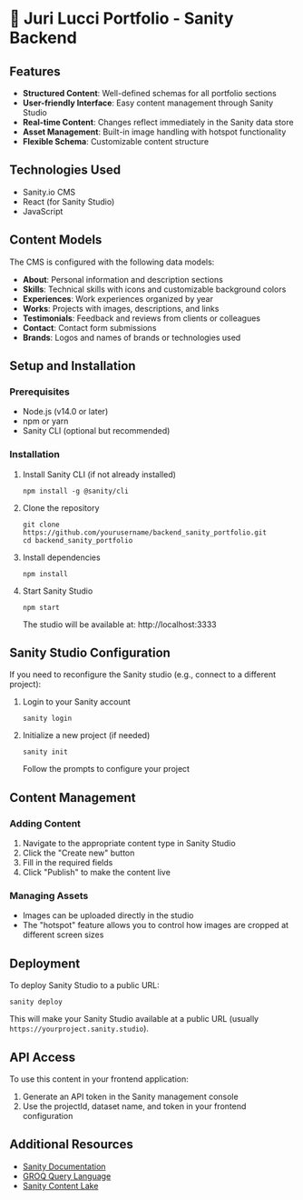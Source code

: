 # :rocket: Juri Lucci Portfolio - Sanity Backend

## Features

- **Structured Content**: Well-defined schemas for all portfolio sections
- **User-friendly Interface**: Easy content management through Sanity Studio
- **Real-time Content**: Changes reflect immediately in the Sanity data store
- **Asset Management**: Built-in image handling with hotspot functionality
- **Flexible Schema**: Customizable content structure

## Technologies Used

- Sanity.io CMS
- React (for Sanity Studio)
- JavaScript

## Content Models

The CMS is configured with the following data models:

- **About**: Personal information and description sections
- **Skills**: Technical skills with icons and customizable background colors
- **Experiences**: Work experiences organized by year
- **Works**: Projects with images, descriptions, and links
- **Testimonials**: Feedback and reviews from clients or colleagues
- **Contact**: Contact form submissions
- **Brands**: Logos and names of brands or technologies used

## Setup and Installation

### Prerequisites
- Node.js (v14.0 or later)
- npm or yarn
- Sanity CLI (optional but recommended)

### Installation

1. Install Sanity CLI (if not already installed)
   ```
   npm install -g @sanity/cli
   ```

2. Clone the repository
   ```
   git clone https://github.com/yourusername/backend_sanity_portfolio.git
   cd backend_sanity_portfolio
   ```

3. Install dependencies
   ```
   npm install
   ```

4. Start Sanity Studio
   ```
   npm start
   ```
   
   The studio will be available at: http://localhost:3333

## Sanity Studio Configuration

If you need to reconfigure the Sanity studio (e.g., connect to a different project):

1. Login to your Sanity account
   ```
   sanity login
   ```

2. Initialize a new project (if needed)
   ```
   sanity init
   ```
   Follow the prompts to configure your project

## Content Management

### Adding Content

1. Navigate to the appropriate content type in Sanity Studio
2. Click the "Create new" button
3. Fill in the required fields
4. Click "Publish" to make the content live

### Managing Assets

- Images can be uploaded directly in the studio
- The "hotspot" feature allows you to control how images are cropped at different screen sizes

## Deployment

To deploy Sanity Studio to a public URL:

```
sanity deploy
```

This will make your Sanity Studio available at a public URL (usually `https://yourproject.sanity.studio`).

## API Access

To use this content in your frontend application:

1. Generate an API token in the Sanity management console
2. Use the projectId, dataset name, and token in your frontend configuration

## Additional Resources

- [Sanity Documentation](https://www.sanity.io/docs)
- [GROQ Query Language](https://www.sanity.io/docs/groq)
- [Sanity Content Lake](https://www.sanity.io/docs/datastore)
